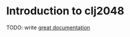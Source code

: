 # Introduction to clj2048

TODO: write [great documentation](http://jacobian.org/writing/what-to-write/)
